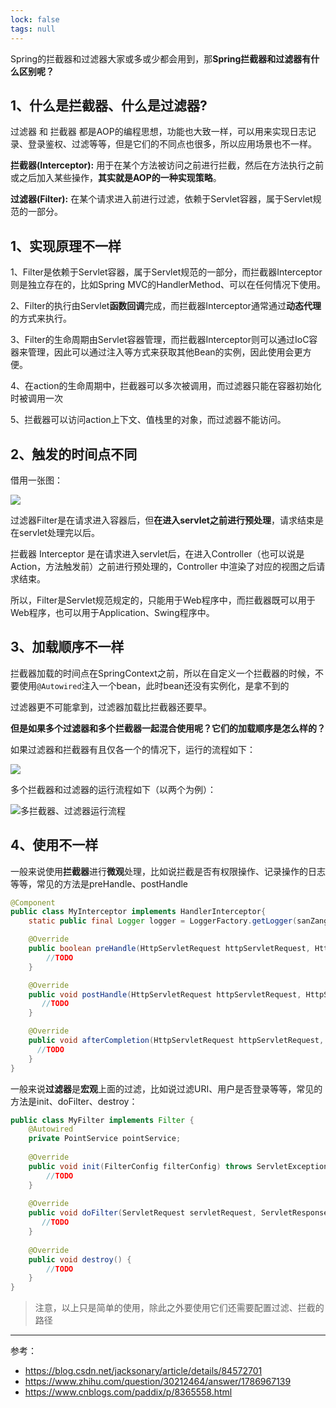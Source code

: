 ```yaml
---
lock: false
tags: null
---
```

Spring的拦截器和过滤器大家或多或少都会用到，那**Spring拦截器和过滤器有什么区别呢？** 



## 1、什么是拦截器、什么是过滤器?

过滤器 和 拦截器 都是AOP的编程思想，功能也大致一样，可以用来实现日志记录、登录鉴权、过滤等等，但是它们的不同点也很多，所以应用场景也不一样。

 **拦截器(Interceptor):** 用于在某个方法被访问之前进行拦截，然后在方法执行之前或之后加入某些操作，**其实就是AOP的一种实现策略**。

 **过滤器(Filter):** 在某个请求进入前进行过滤，依赖于Servlet容器，属于Servlet规范的一部分。

## 1、实现原理不一样

1、Filter是依赖于Servlet容器，属于Servlet规范的一部分，而拦截器Interceptor则是独立存在的，比如Spring MVC的HandlerMethod、可以在任何情况下使用。

2、Filter的执行由Servlet**函数回调**完成，而拦截器Interceptor通常通过**动态代理**的方式来执行。

3、Filter的生命周期由Servlet容器管理，而拦截器Interceptor则可以通过IoC容器来管理，因此可以通过注入等方式来获取其他Bean的实例，因此使用会更方便。

4、在action的生命周期中，拦截器可以多次被调用，而过滤器只能在容器初始化时被调用一次

5、拦截器可以访问action上下文、值栈里的对象，而过滤器不能访问。





## 2、触发的时间点不同

借用一张图：

![](https://cdn.jsdelivr.net/gh/DogerRain/image@main/img-20210401/image-20210517160625816.png)

过滤器Filter是在请求进入容器后，但**在进入servlet之前进行预处理**，请求结束是在servlet处理完以后。

拦截器 Interceptor 是在请求进入servlet后，在进入Controller（也可以说是Action，方法触发前）之前进行预处理的，Controller 中渲染了对应的视图之后请求结束。

所以，Filter是Servlet规范规定的，只能用于Web程序中，而拦截器既可以用于Web程序，也可以用于Application、Swing程序中。



## 3、加载顺序不一样

拦截器加载的时间点在SpringContext之前，所以在自定义一个拦截器的时候，不要使用`@Autowired`注入一个bean，此时bean还没有实例化，是拿不到的

过滤器更不可能拿到，过滤器加载比拦截器还要早。

**但是如果多个过滤器和多个拦截器一起混合使用呢？它们的加载顺序是怎么样的？**

如果过滤器和拦截器有且仅各一个的情况下，运行的流程如下：

![](https://img-blog.csdnimg.cn/2018112819593016.png)

多个拦截器和过滤器的运行流程如下（以两个为例）：

![多拦截器、过滤器运行流程](https://img-blog.csdnimg.cn/20181128200003636.png)

## 4、使用不一样

一般来说使用**拦截器**进行**微观**处理，比如说拦截是否有权限操作、记录操作的日志等等，常见的方法是preHandle、postHandle

```java
@Component
public class MyInterceptor implements HandlerInterceptor{
    static public final Logger logger = LoggerFactory.getLogger(sanZangInterceptor.class);

    @Override
    public boolean preHandle(HttpServletRequest httpServletRequest, HttpServletResponse httpServletResponse, Object o) throws Exception {
		//TODO
    }

    @Override
    public void postHandle(HttpServletRequest httpServletRequest, HttpServletResponse httpServletResponse, Object o, ModelAndView modelAndView) throws Exception {
       //TODO	
    }

    @Override
    public void afterCompletion(HttpServletRequest httpServletRequest, HttpServletResponse httpServletResponse, Object o, Exception e) throws Exception {
      //TODO
    }
}
```

一般来说**过滤器**是**宏观**上面的过滤，比如说过滤URI、用户是否登录等等，常见的方法是init、doFilter、destroy：

```java
public class MyFilter implements Filter {
    @Autowired
    private PointService pointService;
 
    @Override
    public void init(FilterConfig filterConfig) throws ServletException {
        //TODO
    }
 
    @Override
    public void doFilter(ServletRequest servletRequest, ServletResponse servletResponse, FilterChain filterChain) throws IOException, ServletException {
       //TODO
    }
 
    @Override
    public void destroy() {
        //TODO
    }
}
```

> 注意，以上只是简单的使用，除此之外要使用它们还需要配置过滤、拦截的路径

---

参考：

- https://blog.csdn.net/jacksonary/article/details/84572701
- https://www.zhihu.com/question/30212464/answer/1786967139
- https://www.cnblogs.com/paddix/p/8365558.html